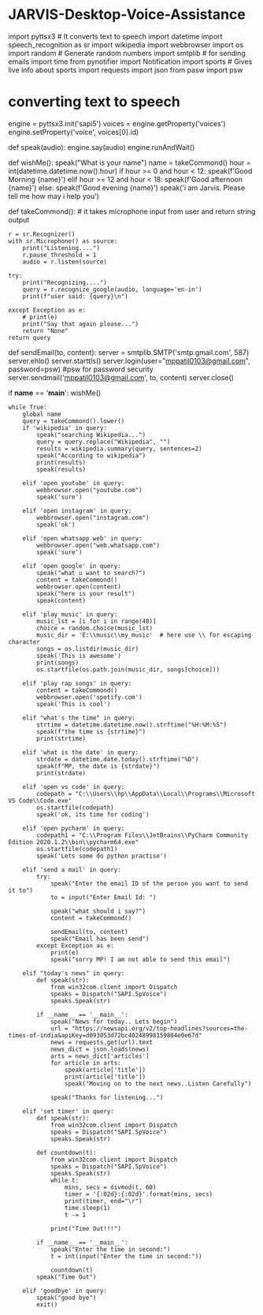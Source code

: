 # JARVIS-Desktop-Voice-Assistance

import pyttsx3    # It converts text to speech
import datetime
import speech_recognition as sr
import wikipedia
import webbrowser
import os
import random    # Generate random numbers
import smtplib  # for sending emails
import time
from pynotifier import Notification
import sports       # Gives live info about sports
import requests
import json
from pasw import psw

# converting text to speech
engine = pyttsx3.init('sapi5')
voices = engine.getProperty('voices')
engine.setProperty('voice', voices[0].id)


def speak(audio):
    engine.say(audio)
    engine.runAndWait()


def wishMe():
    speak("What is your name")
    name = takeCommond()
    hour = int(datetime.datetime.now().hour)
    if hour >= 0 and hour < 12:
        speak(f'Good Morning {name}')
    elif hour >= 12 and hour < 18:
        speak(f'Good afternoon {name}')
    else:
        speak(f'Good evening {name}')
    speak('i am Jarvis. Please tell me how may i help you')


def takeCommond():
    # it takes microphone input from user and return string output

    r = sr.Recognizer()
    with sr.Microphone() as source:
        print("Listening....")
        r.pause_threshold = 1
        audio = r.listen(source)

    try:
        print("Recognizing....")
        query = r.recognize_google(audio, language='en-in')
        print(f"user said: {query}\n")

    except Exception as e:
        # print(e)
        print("Say that again please...")
        return "None"
    return query


def sendEmail(to, content):
    server = smtplib.SMTP('smtp.gmail.com', 587)
    server.ehlo()
    server.starttls()
    server.login(user="mppatil0103@gmail.com", password=psw)    #psw for password security
    server.sendmail('mppatil0103@gmail.com', to, content)
    server.close()


if __name__ == '__main__':
    wishMe()

    while True:
        global name
        query = takeCommond().lower()
        if 'wikipedia' in query:
            speak("searching Wikipedia...")
            query = query.replace("Wikipedia", "")
            results = wikipedia.summary(query, sentences=2)
            speak("According to wikipedia")
            print(results)
            speak(results)

        elif 'open youtube' in query:
            webbrowser.open("youtube.com")
            speak('sure')

        elif 'open instagram' in query:
            webbrowser.open("instagram.com")
            speak('ok')

        elif 'open whatsapp web' in query:
            webbrowser.open("web.whatsapp.com")
            speak('sure')

        elif 'open google' in query:
            speak("what u want to search?")
            content = takeCommond()
            webbrowser.open(content)
            speak("here is your result")
            speak(content)

        elif 'play music' in query:
            music_lst = [i for i in range(40)]
            choice = random.choice(music_lst)
            music_dir = 'E:\\music\\my_music'  # here use \\ for escaping character
            songs = os.listdir(music_dir)
            speak('This is awesome')
            print(songs)
            os.startfile(os.path.join(music_dir, songs[choice]))

        elif 'play rap songs' in query:
            content = takeCommond()
            webbrowser.open('spotify.com')
            speak('This is cool')

        elif "what's the time" in query:
            strtime = datetime.datetime.now().strftime("%H:%M:%S")
            speak(f"the time is {strtime}")
            print(strtime)

        elif 'what is the date' in query:
            strdate = datetime.date.today().strftime("%D")
            speak(f"MP, the date is {strdate}")
            print(strdate)

        elif 'open vs code' in query:
            codepath = "C:\\Users\\hp\\AppData\\Local\\Programs\\Microsoft VS Code\\Code.exe"
            os.startfile(codepath)
            speak('ok, its time for coding')

        elif 'open pycharm' in query:
            codepath1 = "C:\\Program Files\\JetBrains\\PyCharm Community Edition 2020.1.2\\bin\\pycharm64.exe"
            os.startfile(codepath1)
            speak('Lets some do python practise')

        elif 'send a mail' in query:
            try:
                speak("Enter the email ID of the person you want to send it to")
                to = input("Enter Email Id: ")

                speak("what should i say?")
                content = takeCommond()

                sendEmail(to, content)
                speak("Email has been send")
            except Exception as e:
                print(e)
                speak("sorry MP! I am not able to send this email")

        elif "today's news" in query:
            def speak(str):
                from win32com.client import Dispatch
                speaks = Dispatch("SAPI.SpVoice")
                speaks.Speak(str)

            if __name__ == '__main__':
                speak("News for today.. Lets begin")
                url = "https://newsapi.org/v2/top-headlines?sources=the-times-of-india&apiKey=d093053d72bc40248998159804e0e67d"
                news = requests.get(url).text
                news_dict = json.loads(news)
                arts = news_dict['articles']
                for article in arts:
                    speak(article['title'])
                    print(article['title'])
                    speak("Moving on to the next news..Listen Carefully")

                speak("Thanks for listening...")

        elif 'set timer' in query:
            def speak(str):
                from win32com.client import Dispatch
                speaks = Dispatch("SAPI.SpVoice")
                speaks.Speak(str)

            def countdown(t):
                from win32com.client import Dispatch
                speaks = Dispatch("SAPI.SpVoice")
                speaks.Speak(str)
                while t:
                    mins, secs = divmod(t, 60)
                    timer = '{:02d}:{:02d}'.format(mins, secs)
                    print(timer, end="\r")
                    time.sleep(1)
                    t -= 1

                print("Time Out!!!")

            if __name__ == '__main__':
                speak("Enter the time in second:")
                t = int(input("Enter the time in second:"))

                countdown(t)
            speak("Time Out")

        elif 'goodbye' in query:
            speak("good bye")
            exit()
